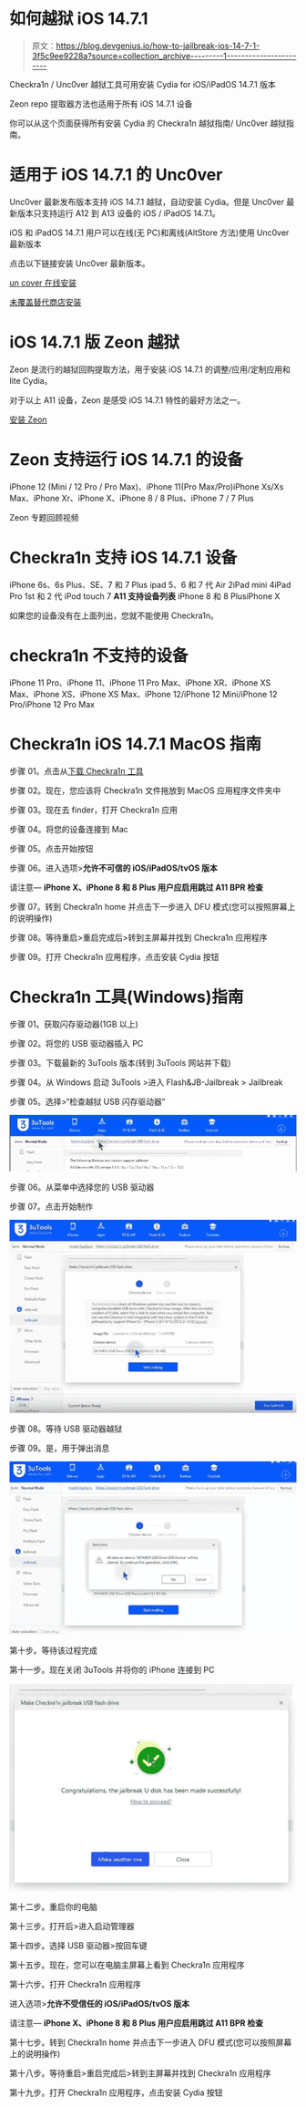 # 如何越狱 iOS 14.7.1

> 原文：<https://blog.devgenius.io/how-to-jailbreak-ios-14-7-1-3f5c9ee9228a?source=collection_archive---------1----------------------->

Checkra1n / Unc0ver 越狱工具可用安装 Cydia for iOS/iPadOS 14.7.1 版本

Zeon repo 提取器方法也适用于所有 iOS 14.7.1 设备

你可以从这个页面获得所有安装 Cydia 的 Checkra1n 越狱指南/ Unc0ver 越狱指南。

# 适用于 iOS 14.7.1 的 Unc0ver

Unc0ver 最新发布版本支持 iOS 14.7.1 越狱，自动安装 Cydia。但是 Unc0ver 最新版本只支持运行 A12 到 A13 设备的 iOS / iPadOS 14.7.1。

iOS 和 iPadOS 14.7.1 用户可以在线(无 PC)和离线(AltStore 方法)使用 Unc0ver 最新版本

点击以下链接安装 Unc0ver 最新版本。

[un cover 在线安装](https://silzee.com/unc0ver/)

[未覆盖替代商店安装](https://silzee.com/unc0ver/)

# iOS 14.7.1 版 Zeon 越狱

Zeon 是流行的越狱回购提取方法，用于安装 iOS 14.7.1 的调整/应用/定制应用和 lite Cydia。

对于以上 A11 设备，Zeon 是感受 iOS 14.7.1 特性的最好方法之一。

[安装 Zeon](https://zeon-app.com/install/affiliate/zeon/)

# Zeon 支持运行 iOS 14.7.1 的设备

iPhone 12 (Mini / 12 Pro / Pro Max)、iPhone 11(Pro Max/Pro)iPhone Xs/Xs Max、iPhone Xr、iPhone X、iPhone 8 / 8 Plus、iPhone 7 / 7 Plus

Zeon 专题回顾视频

# Checkra1n 支持 iOS 14.7.1 设备

iPhone 6s、6s Plus、SE、7 和 7 Plus ipad 5、6 和 7 代 Air 2iPad mini 4iPad Pro 1st 和 2 代 iPod touch 7 **A11 支持设备列表** iPhone 8 和 8 PlusiPhone X

如果您的设备没有在上面列出，您就不能使用 Checkra1n。

# checkra1n 不支持的设备

iPhone 11 Pro、iPhone 11、iPhone 11 Pro Max、iPhone XR、iPhone XS Max、iPhone XS、iPhone XS Max、iPhone 12/iPhone 12 Mini/iPhone 12 Pro/iPhone 12 Pro Max

# Checkra1n iOS 14.7.1 MacOS 指南

步骤 01。点击从[下载 Checkra1n 工具](https://silzee.com/Checkm8/)

步骤 02。现在，您应该将 Checkra1n 文件拖放到 MacOS 应用程序文件夹中

步骤 03。现在去 finder，打开 Checkra1n 应用

步骤 04。将您的设备连接到 Mac

步骤 05。点击开始按钮

步骤 06。进入选项>**允许不可信的 iOS/iPadOS/tvOS 版本**

请注意— **iPhone X、iPhone 8 和 8 Plus 用户应启用跳过 A11 BPR 检查**

步骤 07。转到 Checkra1n home 并点击下一步进入 DFU 模式(您可以按照屏幕上的说明操作)

步骤 08。等待重启>重启完成后>转到主屏幕并找到 Checkra1n 应用程序

步骤 09。打开 Checkra1n 应用程序，点击安装 Cydia 按钮

# Checkra1n 工具(Windows)指南

步骤 01。获取闪存驱动器(1GB 以上)

步骤 02。将您的 USB 驱动器插入 PC

步骤 03。下载最新的 3uTools 版本(转到 3uTools 网站并下载)

步骤 04。从 Windows 启动 3uTools >进入 Flash&JB-Jailbreak > Jailbreak

步骤 05。选择>“检查越狱 USB 闪存驱动器”

![](img/95efdfe02900bf2a2054434c9aa03e52.png)

步骤 06。从菜单中选择您的 USB 驱动器

步骤 07。点击开始制作

![](img/22ff536634116b7561732dbdb77f05af.png)

步骤 08。等待 USB 驱动器越狱

步骤 09。是，用于弹出消息

![](img/829d27b374b22e42bd1b61e76974b6e5.png)

第十步。等待该过程完成

第十一步。现在关闭 3uTools 并将你的 iPhone 连接到 PC

![](img/f8ba9cb51eae9e69df8f034013fcbe71.png)

第十二步。重启你的电脑

第十三步。打开后>进入启动管理器

第十四步。选择 USB 驱动器>按回车键

第十五步。现在，您可以在电脑主屏幕上看到 Checkra1n 应用程序

第十六步。打开 Checkra1n 应用程序

进入选项>**允许不受信任的 iOS/iPadOS/tvOS 版本**

请注意— **iPhone X、iPhone 8 和 8 Plus 用户应启用跳过 A11 BPR 检查**

第十七步。转到 Checkra1n home 并点击下一步进入 DFU 模式(您可以按照屏幕上的说明操作)

第十八步。等待重启>重启完成后>转到主屏幕并找到 Checkra1n 应用程序

第十九步。打开 Checkra1n 应用程序，点击安装 Cydia 按钮